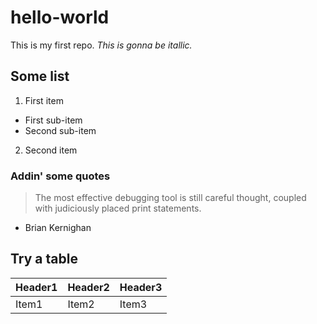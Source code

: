 # hello-world
This is my first repo.
*This is gonna be itallic.*

## Some list
1. First item
 * First sub-item
 * Second sub-item
2. Second item

### Addin' some quotes
> The most effective debugging tool is still careful thought, coupled with judiciously placed print statements. 
- Brian Kernighan
 
## Try a table
Header1 | Header2 | Header3
---|---|---|
Item1 | Item2 | Item3

